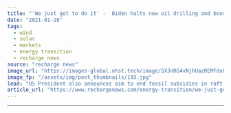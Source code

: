```yaml
---
title: "'We just got to do it' -  Biden halts new oil drilling and boosts offshore wind with executive orders"
date: "2021-01-28"
tags: 
  - wind
  - solar
  - markets
  - energy transition
  - recharge news
source: "recharge news"
image_url: "https://images-global.nhst.tech/image/SXJnRG4vNjhUazREMFdxUUsxdUV3UGdyMktwc3RRV05RSzYrNzhuL1ZuUT0=/nhst/binary/98d6c958c3e7af7af98ae8b0592f1f91"
image_fp: "/assets/img/post_thumbnails/193.jpg"
lead: "US President also announces aim to end fossil subsidies in raft of orders designed to make climate change 'essential element' of foreign policy and national security"
article_url: "https://www.rechargenews.com/energy-transition/we-just-got-to-do-it-biden-halts-new-oil-drilling-and-boosts-offshore-wind-with-executive-orders/2-1-952588"
---
```


---
